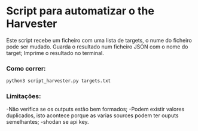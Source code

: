 # Script para automatizar o the Harvester

Este script recebe um ficheiro com uma lista de targets, o nume do ficheiro pode ser mudado.
Guarda o resultado num ficheiro JSON com o nome do target;
Imprime o resultado no terminal.

### Como correr:

```bash
python3 script_harvester.py targets.txt
```

### Limitações:
-Não verifica se os outputs estão bem formados;
-Podem existir valores duplicados, isto acontece porque as varias sources podem ter ouputs semelhantes;
-shodan se api key.